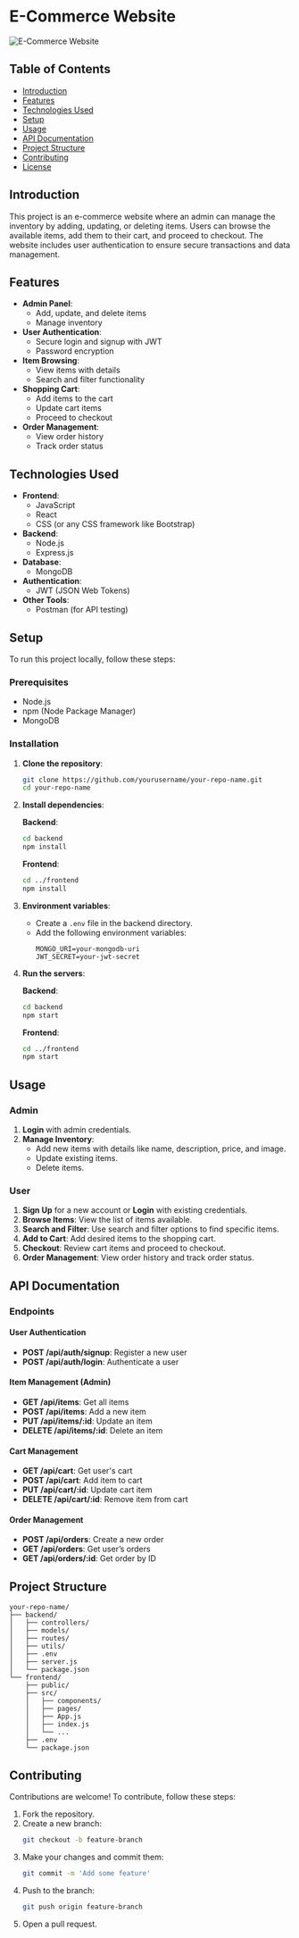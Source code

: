 # E-Commerce Website

![E-Commerce Website](path-to-your-image.png)

## Table of Contents
- [Introduction](#introduction)
- [Features](#features)
- [Technologies Used](#technologies-used)
- [Setup](#setup)
- [Usage](#usage)
- [API Documentation](#api-documentation)
- [Project Structure](#project-structure)
- [Contributing](#contributing)
- [License](#license)

## Introduction
This project is an e-commerce website where an admin can manage the inventory by adding, updating, or deleting items. Users can browse the available items, add them to their cart, and proceed to checkout. The website includes user authentication to ensure secure transactions and data management.

## Features
- **Admin Panel**:
  - Add, update, and delete items
  - Manage inventory
- **User Authentication**:
  - Secure login and signup with JWT
  - Password encryption
- **Item Browsing**:
  - View items with details
  - Search and filter functionality
- **Shopping Cart**:
  - Add items to the cart
  - Update cart items
  - Proceed to checkout
- **Order Management**:
  - View order history
  - Track order status

## Technologies Used
- **Frontend**:
  - JavaScript
  - React
  - CSS (or any CSS framework like Bootstrap)
- **Backend**:
  - Node.js
  - Express.js
- **Database**:
  - MongoDB
- **Authentication**:
  - JWT (JSON Web Tokens)
- **Other Tools**:
  - Postman (for API testing)

## Setup
To run this project locally, follow these steps:

### Prerequisites
- Node.js
- npm (Node Package Manager)
- MongoDB

### Installation
1. **Clone the repository**:
   ```bash
   git clone https://github.com/yourusername/your-repo-name.git
   cd your-repo-name
   ```

2. **Install dependencies**:

   **Backend**:
   ```bash
   cd backend
   npm install
   ```

   **Frontend**:
   ```bash
   cd ../frontend
   npm install
   ```

3. **Environment variables**:
   - Create a `.env` file in the backend directory.
   - Add the following environment variables:
     ```
     MONGO_URI=your-mongodb-uri
     JWT_SECRET=your-jwt-secret
     ```

4. **Run the servers**:

   **Backend**:
   ```bash
   cd backend
   npm start
   ```

   **Frontend**:
   ```bash
   cd ../frontend
   npm start
   ```

## Usage
### Admin
1. **Login** with admin credentials.
2. **Manage Inventory**:
   - Add new items with details like name, description, price, and image.
   - Update existing items.
   - Delete items.

### User
1. **Sign Up** for a new account or **Login** with existing credentials.
2. **Browse Items**: View the list of items available.
3. **Search and Filter**: Use search and filter options to find specific items.
4. **Add to Cart**: Add desired items to the shopping cart.
5. **Checkout**: Review cart items and proceed to checkout.
6. **Order Management**: View order history and track order status.

## API Documentation
### Endpoints
#### User Authentication
- **POST /api/auth/signup**: Register a new user
- **POST /api/auth/login**: Authenticate a user

#### Item Management (Admin)
- **GET /api/items**: Get all items
- **POST /api/items**: Add a new item
- **PUT /api/items/:id**: Update an item
- **DELETE /api/items/:id**: Delete an item

#### Cart Management
- **GET /api/cart**: Get user's cart
- **POST /api/cart**: Add item to cart
- **PUT /api/cart/:id**: Update cart item
- **DELETE /api/cart/:id**: Remove item from cart

#### Order Management
- **POST /api/orders**: Create a new order
- **GET /api/orders**: Get user’s orders
- **GET /api/orders/:id**: Get order by ID

## Project Structure
```
your-repo-name/
├── backend/
│   ├── controllers/
│   ├── models/
│   ├── routes/
│   ├── utils/
│   ├── .env
│   ├── server.js
│   └── package.json
└── frontend/
    ├── public/
    ├── src/
    │   ├── components/
    │   ├── pages/
    │   ├── App.js
    │   ├── index.js
    │   └── ...
    ├── .env
    └── package.json
```

## Contributing
Contributions are welcome! To contribute, follow these steps:
1. Fork the repository.
2. Create a new branch:
   ```bash
   git checkout -b feature-branch
   ```
3. Make your changes and commit them:
   ```bash
   git commit -m 'Add some feature'
   ```
4. Push to the branch:
   ```bash
   git push origin feature-branch
   ```
5. Open a pull request.
